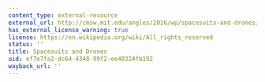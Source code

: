 ```yaml
---
content_type: external-resource
external_url: http://cmsw.mit.edu/angles/2016/wp/spacesuits-and-drones/
has_external_license_warning: true
license: https://en.wikipedia.org/wiki/All_rights_reserved
status: ''
title: Spacesuits and Drones
uid: ef7e7fa2-dc64-4348-99f2-ee40324fb192
wayback_url: ''
---
```

